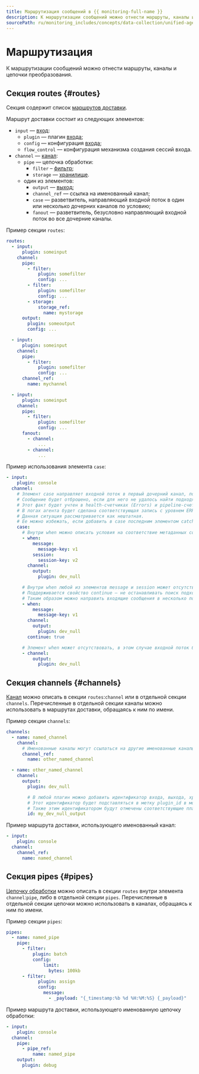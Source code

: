```yaml
---
title: Маршрутизация сообщений в {{ monitoring-full-name }}
description: К маршрутизации сообщений можно отнести маршруты, каналы и цепочки преобразования.
sourcePath: ru/monitoring_includes/concepts/data-collection/unified-agent/routing.md
---
```


# Маршрутизация

К маршрутизации сообщений можно отнести маршруты, каналы и цепочки преобразования.

## Секция routes {#routes}
Секция содержит список [маршрутов доставки](index.md#routing).

Маршрут доставки состоит из следующих элементов:

- `input` — [вход](index.md#inputs):
  - `plugin` — плагин [входа](inputs.md);
  - `config` — конфигурация [входа](#inputs);
  - `flow_control` — конфигурация механизма создания сессий входа.
- `channel` — [канал](index.md#channels):
  - `pipe` — цепочка обработки:
    - `filter` – [фильтр](filters.md);
    - `storage` — [хранилище](storage.md).
  - один из элементов:
    - `output` — [выход](outputs.md);
    - `channel_ref` — ссылка на именованный канал;
    - `case` — разветвитель, направляющий входной поток в один или несколько дочерних каналов по условию;
    - `fanout` — разветвитель, безусловно направляющий входной поток во все дочерние каналы.

Пример секции `routes`:

```yaml
routes:
  - input:
      plugin: someinput
    channel:
      pipe:
        - filter:
            plugin: somefilter
            config: ...
        - filter:
            plugin: somefilter
            config: ...
        - storage:
            storage_ref:
              name: mystorage
      output:
        plugin: someoutput
        config: ...

  - input:
      plugin: someinput
    channel:
      pipe:
        - filter:
            plugin: somefilter
            config: ...
      channel_ref:
        name: mychannel

  - input:
      plugin: someinput
    channel:
      pipe:
        - filter:
            plugin: somefilter
            config: ...
      fanout:
        - channel:
            ...
        - channel:
            ...
```

Пример использования элемента `case`:

```yaml
- input:
    plugin: console
  channel:
    # Элемент case направляет входной поток в первый дочерний канал, подходящий по условию when.
    # Сообщение будет отброшено, если для него не удалось найти подходящий channel.
    # Этот факт будет учтен в health-счетчиках (Errors) и pipeline-счетчиках (DroppedMessages/DroppedBytes).
    # В логах агента будет сделана соответствующая запись с уровнем ERROR.
    # Данная ситуация рассматривается как нештатная.
    # Ее можно избежать, если добавить в case последним элементом catch all channel без фильтра when.
    case:
      # Внутри when можно описать условия на соответствие метаданных сообщения и сессии, по аналогии с фильтром match.
      - when:
          message:
            message-key: v1
          session:
            session-key: v2
        channel:
          output:
            plugin: dev_null

      # Внутри when любой из элементов message и session может отсутствовать.
      # Поддерживается свойство continue — не останавливать поиск подходящего канала, если условие when выполнено.
      # Таким образом можно направить входящие сообщения в несколько подходящих каналов.
      - when:
          message:
            message-key: v1
        channel:
          output:
            plugin: dev_null
        continue: true

      # Элемент when может отсутствовать, в этом случае входной поток будет безусловно направлен в этот канал, если для него удалось создать сессию — никакой вложенный в него фильтр не отклонил создание сессии.
      - channel:
          output:
            plugin: dev_null
```

## Секция channels {#channels}

[Канал](index.md#channels) можно описать в секции `routes`:`channel` или в отдельной секции `channels`. Перечисленные в отдельной секции каналы можно использовать в маршрутах доставки, обращаясь к ним по имени.

Пример секции `channels`:

```yaml
channels:
  - name: named_channel
    channel:
      # Именованные каналы могут ссылаться на другие именованные каналы.
      channel_ref:
        name: other_named_channel

  - name: other_named_channel
    channel:
      output:
        plugin: dev_null

        # В любой плагин можно добавить идентификатор входа, выхода, хранилища и фильтра.
        # Этот идентификатор будет подставляться в метку plugin_id в мониторинге.
        # Также этим идентификатором будут отмечены соответствующие плагину записи в логе агента.
        id: my_dev_null_output
```

Пример маршрута доставки, использующего именованный канал:

```yaml
- input:
    plugin: console
  channel:
    channel_ref:
      name: named_channel
```

## Секция pipes {#pipes}

[Цепочку обработки](index.md#pipes) можно описать в секции `routes` внутри элемента `channel`:`pipe`, либо в отдельной секции `pipes`. Перечисленные в отдельной секции цепочки можно использовать в каналах, обращаясь к ним по имени.

Пример секции `pipes`:

```yaml
pipes:
  - name: named_pipe
    pipe:
      - filter:
          plugin: batch
          config:
              limit:
                bytes: 100kb
      - filter:
            plugin: assign
            config:
              message:
                - _payload: "{_timestamp:%b %d %H:%M:%S} {_payload}"
```

Пример маршрута доставки, использующего именованную цепочку обработки:

```yaml
- input:
    plugin: console
  channel:
    pipe:
      - pipe_ref:
          name: named_pipe
    output:
      plugin: debug
```
